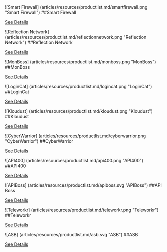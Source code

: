 <div class="resource-container" markdown="1">

<div class="product-box" markdown="1">
![Smart Firewall] (articles/resources/productlist.md/smartfirewall.png "Smart Firewall")
##Smart Firewall


[See Details]({{#makeLink}}./resource.html?article_path=resources/resourcematerial/smartfirewall.md&menu_path=/{{/makeLink}})
</div>

<div class="product-box" markdown="1">
![Reflection Network] (articles/resources/productlist.md/reflectionnetwork.png "Reflection Network")
##Reflection Network


[See Details]({{#makeLink}}./resource.html?article_path=resources/resourcematerial/reflectionnetwork.md&menu_path=/{{/makeLink}})
</div>

<div class="product-box" markdown="1">
![MonBoss] (articles/resources/productlist.md/monboss.png "MonBoss")
##MonBoss


[See Details]({{#makeLink}}./resource.html?article_path=resources/resourcematerial/monboss.md&menu_path=/{{/makeLink}})
</div>

<div class="product-box" markdown="1">
![LoginCat] (articles/resources/productlist.md/logincat.png "LoginCat")
##LoginCat


[See Details]({{#makeLink}}./resource.html?article_path=resources/resourcematerial/logincat.md&menu_path=/{{/makeLink}})
</div>

<div class="product-box" markdown="1">
![Kloudust] (articles/resources/productlist.md/kloudust.png "Kloudust")
##Kloudust


[See Details]({{#makeLink}}./resource.html?article_path=resources/resourcematerial/kloudust.md&menu_path=/{{/makeLink}})
</div>

<div class="product-box" markdown="1">
![CyberWarrior] (articles/resources/productlist.md/cyberwarrior.png "CyberWarrior")
##CyberWarrior


[See Details]({{#makeLink}}./resource.html?article_path=resources/resourcematerial/cyberwarrior.md&menu_path=/{{/makeLink}})
</div>

<div class="product-box" markdown="1">
![API400] (articles/resources/productlist.md/api400.png "API400")
##API400


[See Details]({{#makeLink}}./resource.html?article_path=resources/resourcematerial/api400.md&menu_path=/{{/makeLink}})
</div>

<div class="product-box" markdown="1">
![APIBoss] (articles/resources/productlist.md/apiboss.svg "APIBoss")
##API Boss



[See Details]({{#makeLink}}./resource.html?article_path=resources/resourcematerial/apiboss.md&menu_path=/{{/makeLink}})
</div>


<div class="product-box" markdown="1">
![Teleworkr] (articles/resources/productlist.md/teleworkr.png "Teleworkr")
##Teleworkr


[See Details]({{#makeLink}}./resource.html?article_path=resources/resourcematerial/teleworkr.md&menu_path=/{{/makeLink}})
</div>

<div class="product-box" markdown="1" style="flex-basis: calc(33% - 40px); flex-grow: 0;">
![ASB] (articles/resources/productlist.md/asb.svg "ASB")
##ASB


[See Details]({{#makeLink}}./resource.html?article_path=resources/resourcematerial/asb.md&menu_path=/{{/makeLink}})
</div>

</div>